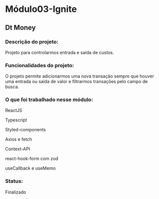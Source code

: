 # Módulo03-Ignite
## Dt Money

### Descrição do projeto:
<p>Projeto para controlarmos entrada e saída de custos.</p>

### Funcionalidades do projeto:
<p>O projeto permite adicionarmos uma nova transação sempre que houver uma entrada ou saída de valor e filtrarmos transações pelo campo de busca.</p>


### O que foi trabalhado nesse módulo:
<p>ReactJS</p>
<p>Typescript</p>
<p>Styled-components</p>
<p>Axios e fetch</p>
<p>Context-API</p>
<p>react-hook-form com zod</p>
<p>useCallback e useMemo</p>

### Status:
<p>Finalizado</p>
